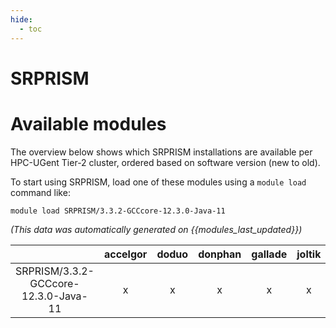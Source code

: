 ```yaml
---
hide:
  - toc
---
```


SRPRISM
=======

# Available modules


The overview below shows which SRPRISM installations are available per HPC-UGent Tier-2 cluster, ordered based on software version (new to old).

To start using SRPRISM, load one of these modules using a `module load` command like:

```shell
module load SRPRISM/3.3.2-GCCcore-12.3.0-Java-11
```

*(This data was automatically generated on {{modules_last_updated}})*

| |accelgor|doduo|donphan|gallade|joltik|litleo|shinx|
| :---: | :---: | :---: | :---: | :---: | :---: | :---: | :---: |
|SRPRISM/3.3.2-GCCcore-12.3.0-Java-11|x|x|x|x|x|x|x|
